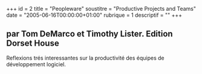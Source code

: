 +++
id = 2
title = "Peopleware"
soustitre = "Productive Projects and Teams"
date = "2005-06-16T00:00:00+01:00"
rubrique = 1
descriptif = ""
+++

<h2>par Tom DeMarco et Timothy Lister. Edition Dorset House</h2>
Reflexions trés interessantes sur la productivité des équipes de développement logiciel.
